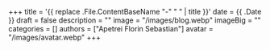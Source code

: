 +++
title = '{{ replace .File.ContentBaseName "-" " " | title }}'
date = {{ .Date }}
draft = false
description = ""
image = "/images/blog.webp"
imageBig = ""
categories = []
authors = ["Apetrei Florin Sebastian"]
avatar = "/images/avatar.webp"
+++
